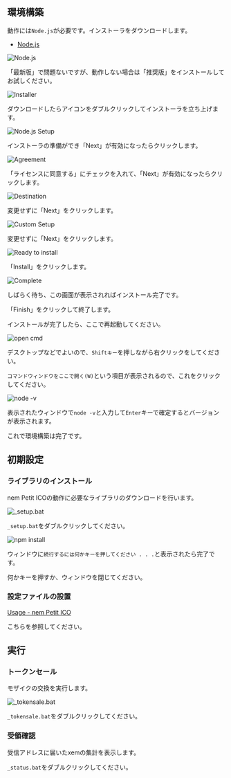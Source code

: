 ## 環境構築

動作には`Node.js`が必要です。インストーラをダウンロードします。

* [Node.js](https://nodejs.org/ja/)

![Node.js](img/node_1.png)

「最新版」で問題ないですが、動作しない場合は「推奨版」をインストールしてお試しください。

![Installer](img/node_2.png)

ダウンロードしたらアイコンをダブルクリックしてインストーラを立ち上げます。

![Node.js Setup](img/node_3.png)

インストーラの準備ができ「Next」が有効になったらクリックします。

![Agreement](img/node_4.png)

「ライセンスに同意する」にチェックを入れて、「Next」が有効になったらクリックします。

![Destination](img/node_5.png)

変更せずに「Next」をクリックします。

![Custom Setup](img/node_6.png)

変更せずに「Next」をクリックします。

![Ready to install](img/node_7.png)

「Install」をクリックします。

![Complete](img/node_8.png)

しばらく待ち、この画面が表示されればインストール完了です。

「Finish」をクリックして終了します。

インストールが完了したら、ここで再起動してください。

![open cmd](img/node_9.png)

デスクトップなどでよいので、`Shiftキー`を押しながら右クリックをしてください。

`コマンドウィンドウをここで開く(W)`という項目が表示されるので、これをクリックしてください。

![node -v](img/node_10.png)

表示されたウィンドウで`node -v`と入力して`Enter`キーで確定するとバージョンが表示されます。

これで環境構築は完了です。

## 初期設定

### ライブラリのインストール

nem Petit ICOの動作に必要なライブラリのダウンロードを行います。

![_setup.bat](img/npm_1.png)

`_setup.bat`をダブルクリックしてください。

![npm install](img/npm_2.png)

ウィンドウに`続行するには何かキーを押してください . . .`と表示されたら完了です。

何かキーを押すか、ウィンドウを閉じてください。

### 設定ファイルの設置

[Usage - nem Petit ICO](usage#setting)

こちらを参照してください。

## 実行

### トークンセール

モザイクの交換を実行します。

![_tokensale.bat](img/tk_1.png)

`_tokensale.bat`をダブルクリックしてください。

### 受領確認

受信アドレスに届いたxemの集計を表示します。

`_status.bat`をダブルクリックしてください。

